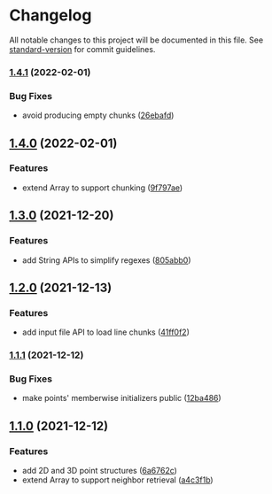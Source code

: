 # Changelog

All notable changes to this project will be documented in this file. See [standard-version](https://github.com/conventional-changelog/standard-version) for commit guidelines.

### [1.4.1](https://github.com/petermeansrock/advent-of-code-swift/compare/v1.4.0...v1.4.1) (2022-02-01)


### Bug Fixes

* avoid producing empty chunks ([26ebafd](https://github.com/petermeansrock/advent-of-code-swift/commit/26ebafdc7661f1cc4c0ebaa035d4594146326cf1))

## [1.4.0](https://github.com/petermeansrock/advent-of-code-swift/compare/v1.3.0...v1.4.0) (2022-02-01)


### Features

* extend Array to support chunking ([9f797ae](https://github.com/petermeansrock/advent-of-code-swift/commit/9f797aec56adc831295794230c5cd325af6aad0f))

## [1.3.0](https://github.com/petermeansrock/advent-of-code-swift/compare/v1.2.0...v1.3.0) (2021-12-20)


### Features

* add String APIs to simplify regexes ([805abb0](https://github.com/petermeansrock/advent-of-code-swift/commit/805abb0cd4efb7c121dc593dceb4a8804b0ea644))

## [1.2.0](https://github.com/petermeansrock/advent-of-code-swift/compare/v1.1.1...v1.2.0) (2021-12-13)


### Features

* add input file API to load line chunks ([41ff0f2](https://github.com/petermeansrock/advent-of-code-swift/commit/41ff0f23449ce43b7a812520d007f4155d6a47ab))

### [1.1.1](https://github.com/petermeansrock/advent-of-code-swift/compare/v1.1.0...v1.1.1) (2021-12-12)


### Bug Fixes

* make points' memberwise initializers public ([12ba486](https://github.com/petermeansrock/advent-of-code-swift/commit/12ba486308f6476a81b10768ee3f21ed37da2303))

## [1.1.0](https://github.com/petermeansrock/advent-of-code-swift/compare/v1.0.1...v1.1.0) (2021-12-12)


### Features

* add 2D and 3D point structures ([6a6762c](https://github.com/petermeansrock/advent-of-code-swift/commit/6a6762ce0464352f18fba54f03eb6e2e5f4e1bb4))
* extend Array to support neighbor retrieval ([a4c3f1b](https://github.com/petermeansrock/advent-of-code-swift/commit/a4c3f1bffe5300ca889f5b3985f8d7f9f7609d79))
